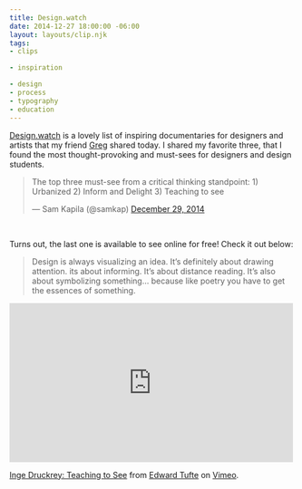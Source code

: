 ```yaml
---
title: Design.watch
date: 2014-12-27 18:00:00 -06:00
layout: layouts/clip.njk
tags:
- clips

- inspiration

- design
- process
- typography
- education
---
```


[Design.watch](https://designers.watch/) is a lovely list of inspiring documentaries for designers and artists that my friend [Greg](https://twitter.com/brilliantcrank) shared today. I shared my favorite three, that I found the most thought-provoking and must-sees for designers and design students.

<blockquote class="twitter-tweet" lang="en"><p>The top three must-see from a critical thinking standpoint:
1) Urbanized
2) Inform and Delight
3) Teaching to see</p>— Sam Kapila (@samkap) <a href="https://twitter.com/samkap/status/549417556088729600">December 29, 2014</a></blockquote>
<script async src="https://platform.twitter.com/widgets.js" charset="utf-8"></script>

<br>

Turns out, the last one is available to see online for free! Check it out below:
> Design is always visualizing an idea. It’s definitely about drawing attention. its about informing. It’s about distance reading. It’s also about symbolizing something… because like poetry you have to get the essences of something.

</p>
<iframe src="https://player.vimeo.com/video/45232468?title=0&byline=0&portrait=0&color=ffffff" width="500" height="281" frameborder="0" webkitallowfullscreen mozallowfullscreen allowfullscreen></iframe> <p><a href="https://vimeo.com/45232468">Inge Druckrey: Teaching to See</a> from <a href="https://vimeo.com/et">Edward Tufte</a> on <a href="https://vimeo.com">Vimeo</a>.</p>



